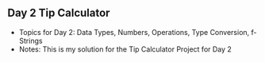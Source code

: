 ## Day 2 Tip Calculator
- Topics for Day 2: Data Types, Numbers, Operations, Type Conversion, f-Strings 
- Notes: This is my solution for the Tip Calculator Project for Day 2
